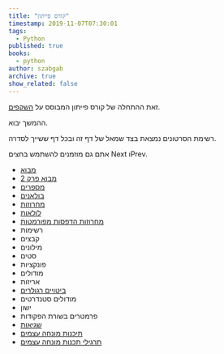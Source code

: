 ```yaml
---
title: "קורס פייתון"
timestamp: 2019-11-07T07:30:01
tags:
  - Python
published: true
books:
  - python
author: szabgab
archive: true
show_related: false
---
```



זאת ההתחלה של קורס פייתון המבוסס על [השקפים](https://code-maven.com/slides/python/).

ההמשך יבוא.

רשימת הסרטונים נמצאת בצד שמאל של דף זה ובכל דף ששייך לסדרה.

אתם גם מוזמנים להשתמש בחצים Next וPrev.


* [מבוא](/python-programming)
* [מבוא פרק 2](/python-modules)
* [מספרים](/python-numbers)
* [בולאנים](/python-boolean-operators)
* [מחרוזות](/python-strings)
* [לולאות](/python-loops)
* [ מחרוזות הדפסות מפורמטות](/python-formatted-strings)
* רשימות
* קבצים
* מילונים
* סטים
* פונקציות
* מודולים
* אריזות
* [ביטויים רגולרים](/python-what-are-regexes)
* מודולים סטנדרטים
* ישון
* פרמטרים בשורת הפקודות
* [שגיאות](/python-exception-handling-hierarchy-of-calls)
* [תיכנות מונחה עצמים](/python-oop-what-is-oop)
* [תרגילי תכנות מונחה עצמים](https://code-maven.com/slides/python/exercise-oop-move)

<!--
## רשימות

    <li><a href=""></a></li>

<ol>
    <li>יצירת רשימה</li>
    <li>שליפת ערך מרשימה</li>
    <li>עדכון ערך ברשימה</li>
    <li>גישה לחתך של רשימה</li>
    <li>השמה והעתקה של רשימות</li>
    <li>האם ערך נמצה ברשימה?</li>
    <li>הוספת ערך באמצע הרשימה</li>
    <li>הוספת ערך בסוף הרשימה</li>
    <li>שליפת ערך מרשימה</li>
    <li>מעבר על כל הערכים של רשימה</li>
    <li>מעבר על האינדקסים של הרשימה</li>
    <li>תור</li>
    <li>מחסנית</li>
    <li>מיון רשימות</li>
    <li>מיון רשימה לפי ערך אחר</li>
    <li>טווחים (range)</li>
</ol>

## קבצים

<ol>
    <li>פתיחת קובץ לקריאה</li>
    <li>שם קובץ בשורת הפקודות</li>
    <li>קובץ שלא קיים</li>
    <li>טיפול בשגיאות בעת פתיחת קובץ וקריאה ממנו</li>
    <li>מעבר על מספר קבצים</li>
    <li>יצירת קובץ וכתיבה לקובץ</li>
    <li>הוספת שורות לקובץ קיים</li>
    <li>קבצים בינאריים</li>
    <li>בדיקה האם קובץ קיים</li>
</ol>

## מילון

<ol>
    <li>מה זה מילון בפייתון, לאיזו מטרה משתמשים במילון?</li>
    <li>יצירת מילון</li>
    <li>גישה לערכים במילון</li>
    <li>מעבר על כל המפתחות במילון</li>
    <li>בדיקת קיום של מפתח</li>
    <li>מחיקת מפתח ממילון</li>
    <li>רשימה של מילונים</li>
</ol>

## סטים

<ol>
    <li>פעולות על סטים</li>
</ol>

## פונקציות

<ol>
    <li>למה להשתמש בפונקציות</li>
    <li>הגדרת פונקציה פשוטה</li>
    <li>פרמטרים לפי מיקום</li>
    <li>פרמטרים לפי שם</li>
    <li>ברירת מחדל לערכים</li>
    <li>מספר לא מוגדר של פרמטרים</li>
    <li>זוגות של מפתח-ערך נוספים ברשימת הפרמטרים</li>
    <li>הגדרה כפולה של אותו שם לפונקציות ובכלל</li>
    <li>פונקציות רקורסיביות</li>
    <li>פונקצית פיבונצי</li>
    <li>דוקומנטציה של פונקציות</li>
</ol>

## מודולים

<ol>
    <li>מעבר משימוש בפונקציה בקובץ שבו היא מוגדרת לפונקציה שמוגדרת בקובץ אחר</li>
    <li>איך פייתון מוצא את הקובץ המתאים?</li>
    <li>דרכים שונות לשנות את רשימת המקומות בהם פייתון מחפש מודולים</li>
    <li>מסלול רלטיבי</li>
    <li>מסלול אבסולותי</li>
    <li>קומפילציה של מודולים</li>
    <li>יבוא מודולים בזמן ריצה</li>
    <li>יבוא מודולים לפי תנאים מסוימים</li>
    <li>מודול או סקריפת להרצה?</li>
    <li>האני של פייתון</li>
    <li>דוקטסט</li>
</ol>


## ביטויים רגולרים

<ol>
    <li>רגקסים</li>
    <li>התאמה של מספרים</li>
    <li>תפיסת מחרוזות</li>
    <li>מציאת כל המופעים</li>
    <li>תו כלשהו</li>
    <li>קבוצות של תווים</li>
    <li>קבוצות ידועות של תווים</li>
    <li>שלילה של קבוצת תווים</li>
    <li>תו אופציונלי - המכמת הראשון</li>
    <li>מכמתים</li>
    <li>התאמת מספרי ISBN</li>
    <li>התאמה לחלק של מחרוזת עם סימני תחילה וסוף</li>
<ol>

-->
